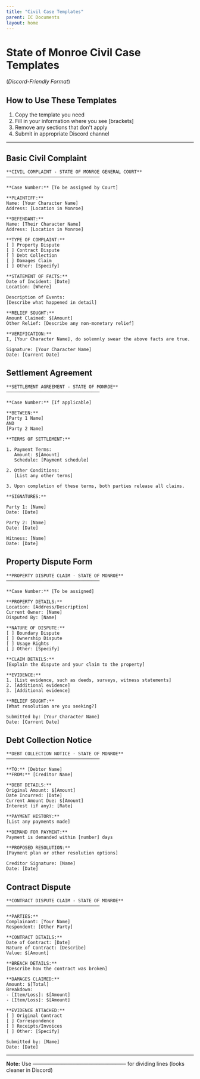 ```yaml
---
title: "Civil Case Templates"
parent: IC Documents
layout: home
---
```


# State of Monroe Civil Case Templates
(*Discord-Friendly Format*)

## How to Use These Templates
1. Copy the template you need
2. Fill in your information where you see [brackets]
3. Remove any sections that don't apply
4. Submit in appropriate Discord channel

---

## Basic Civil Complaint
```
**CIVIL COMPLAINT - STATE OF MONROE GENERAL COURT**
───────────────────────────────────

**Case Number:** [To be assigned by Court]

**PLAINTIFF:**
Name: [Your Character Name]
Address: [Location in Monroe]

**DEFENDANT:**
Name: [Their Character Name]
Address: [Location in Monroe]

**TYPE OF COMPLAINT:**
[ ] Property Dispute
[ ] Contract Dispute
[ ] Debt Collection
[ ] Damages Claim
[ ] Other: [Specify]

**STATEMENT OF FACTS:**
Date of Incident: [Date]
Location: [Where]

Description of Events:
[Describe what happened in detail]

**RELIEF SOUGHT:**
Amount Claimed: $[Amount]
Other Relief: [Describe any non-monetary relief]

**VERIFICATION:**
I, [Your Character Name], do solemnly swear the above facts are true.

Signature: [Your Character Name]
Date: [Current Date]
```

## Settlement Agreement
```
**SETTLEMENT AGREEMENT - STATE OF MONROE**
───────────────────────────────────

**Case Number:** [If applicable]

**BETWEEN:**
[Party 1 Name]
AND
[Party 2 Name]

**TERMS OF SETTLEMENT:**

1. Payment Terms:
   Amount: $[Amount]
   Schedule: [Payment schedule]

2. Other Conditions:
   [List any other terms]

3. Upon completion of these terms, both parties release all claims.

**SIGNATURES:**

Party 1: [Name]
Date: [Date]

Party 2: [Name]
Date: [Date]

Witness: [Name]
Date: [Date]
```

## Property Dispute Form
```
**PROPERTY DISPUTE CLAIM - STATE OF MONROE**
───────────────────────────────────

**Case Number:** [To be assigned]

**PROPERTY DETAILS:**
Location: [Address/Description]
Current Owner: [Name]
Disputed By: [Name]

**NATURE OF DISPUTE:**
[ ] Boundary Dispute
[ ] Ownership Dispute
[ ] Usage Rights
[ ] Other: [Specify]

**CLAIM DETAILS:**
[Explain the dispute and your claim to the property]

**EVIDENCE:**
1. [List evidence, such as deeds, surveys, witness statements]
2. [Additional evidence]
3. [Additional evidence]

**RELIEF SOUGHT:**
[What resolution are you seeking?]

Submitted by: [Your Character Name]
Date: [Current Date]
```

## Debt Collection Notice
```
**DEBT COLLECTION NOTICE - STATE OF MONROE**
───────────────────────────────────

**TO:** [Debtor Name]
**FROM:** [Creditor Name]

**DEBT DETAILS:**
Original Amount: $[Amount]
Date Incurred: [Date]
Current Amount Due: $[Amount]
Interest (if any): [Rate]

**PAYMENT HISTORY:**
[List any payments made]

**DEMAND FOR PAYMENT:**
Payment is demanded within [number] days

**PROPOSED RESOLUTION:**
[Payment plan or other resolution options]

Creditor Signature: [Name]
Date: [Date]
```

## Contract Dispute
```
**CONTRACT DISPUTE CLAIM - STATE OF MONROE**
───────────────────────────────────

**PARTIES:**
Complainant: [Your Name]
Respondent: [Other Party]

**CONTRACT DETAILS:**
Date of Contract: [Date]
Nature of Contract: [Describe]
Value: $[Amount]

**BREACH DETAILS:**
[Describe how the contract was broken]

**DAMAGES CLAIMED:**
Amount: $[Total]
Breakdown:
- [Item/Loss]: $[Amount]
- [Item/Loss]: $[Amount]

**EVIDENCE ATTACHED:**
[ ] Original Contract
[ ] Correspondence
[ ] Receipts/Invoices
[ ] Other: [Specify]

Submitted by: [Name]
Date: [Date]
```

---

**Note:** Use `───────────────────────────────────` for dividing lines (looks cleaner in Discord)
